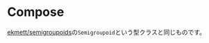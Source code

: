 # Compose

[ekmett/semigroupoids](https://hackage.haskell.org/package/semigroupoids-5.0.1/docs/Data-Semigroupoid.html)の`Semigroupoid`という型クラスと同じものです。
